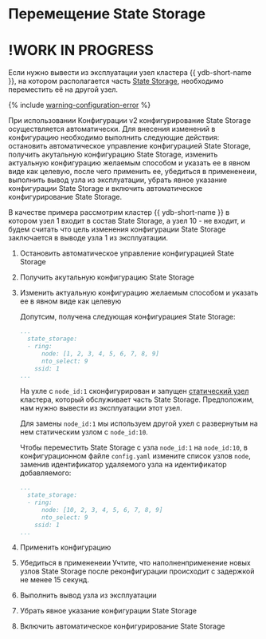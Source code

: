 # Перемещение State Storage

# !WORK IN PROGRESS

Если нужно вывести из эксплуатации узел кластера {{ ydb-short-name }}, на котором располагается часть [State Storage](../../../devops/configuration-management/configuration-v1/config-settings.md#domains-state), необходимо переместить её на другой узел.

{% include [warning-configuration-error](_../configuration-v1/includes/warning-configuration-error.md) %}

При использовании Конфигурации v2 конфигурирование State Storage осуществляется автоматически. Для внесения изменений в конфигурацию необходимо выполнить следующие действия: остановить автоматическое управление конфигурацией State Storage, получить акутальную конфигурацию State Storage, изменить актуальную конфигурацию желаемым способом и указать ее в явном виде как целевую, после чего применить ее, убедиться в примененеии, выполнить вывод узла из эксплуатации, убрать явное указание конфигурации State Storage и включить автоматическое конфигурирование State Storage. 

В качестве примера рассмотрим кластер {{ ydb-short-name }} в котором узел 1 входит в состав State Storage, а узел 10 - не входит, и будем считать что цель изменения конфигурации State Storage заключается в выводе узла 1 из эксплуатации.


1. Остановить автоматическое управление конфигурацией State Storage
1. Получить акутальную конфигурацию State Storage
1. Изменить актуальную конфигурацию желаемым способом и указать ее в явном виде как целевую

    Допутсим, получена следующая конфигурациея State Storage:
    
    ```yaml
    ...
      state_storage:
      - ring:
          node: [1, 2, 3, 4, 5, 6, 7, 8, 9]
          nto_select: 9
        ssid: 1
    ...
    ```
    
    На ухле с `node_id:1` сконфигурирован и запущен [статический узел](../../../devops/configuration-management/configuration-v2/config-settings.md#hosts) кластера, который обслуживает часть State Storage. Предположим, нам нужно вывести из эксплуатации этот узел.
    
    Для замены `node_id:1` мы используем другой ухел с развернутым на нем статическим узлом с `node_id:10`.
    
    Чтобы переместить State Storage с узла `node_id:1` на `node_id:10`, в конфигурационном файле `config.yaml` измените список узлов `node`, заменив идентификатор удаляемого узла на идентификатор добавляемого:
    
    ```yaml
    ...
      state_storage:
      - ring:
          node: [10, 2, 3, 4, 5, 6, 7, 8, 9]
          nto_select: 9
        ssid: 1
    ...
1. Применить конфигурацию
1. Убедиться в примененеии
  Учтите, что наполненприменение новых узлов State Storage после реконфигурации происходит с задержкой не менее 15 секунд.
1. Выполнить вывод узла из эксплуатации
1. Убрать явное указание конфигурации State Storage
1. Включить автоматическое конфигурирование State Storage

